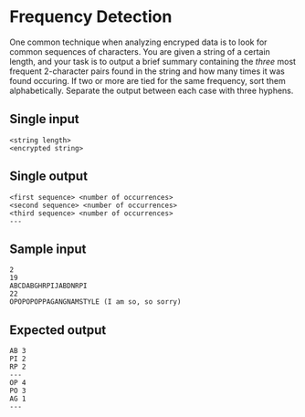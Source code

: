 Frequency Detection
===================

One common technique when analyzing encryped data is to look for common
sequences of characters. You are given a string of a certain length, and your
task is to output a brief summary containing the *three* most frequent
2-character pairs found in the string and how many times it was found occuring.
If two or more are tied for the same frequency, sort them alphabetically.
Separate the output between each case with three hyphens.

Single input
------------
    <string length>
    <encrypted string>

Single output
-------------
    <first sequence> <number of occurrences>
    <second sequence> <number of occurrences>
    <third sequence> <number of occurrences>
    ---

Sample input
------------
    2
    19
    ABCDABGHRPIJABDNRPI
    22
    OPOPOPOPPAGANGNAMSTYLE (I am so, so sorry)

Expected output
---------------
    AB 3
    PI 2
    RP 2
    ---
    OP 4
    PO 3
    AG 1
    ---
